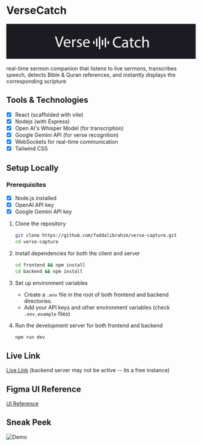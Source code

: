# VerseCatch

![Banner](vc-banner.jpg)

real-time sermon companion that listens to live sermons, transcribes speech, detects Bible & Quran references, and instantly displays the corresponding scripture

## Tools & Technologies

- [x] React (scaffolded with vite)
- [x] Nodejs (with Express)
- [x] Open AI's Whisper Model (for transcription)
- [x] Google Gemini API (for verse recognition)
- [x] WebSockets for real-time communication
- [x] Tailwind CSS

## Setup Locally

### Prerequisites

- [x] Node.js installed
- [x] OpenAI API key
- [x] Google Gemini API key

1. Clone the repository

   ```bash
   git clone https://github.com/faddalibrahim/verse-capture.git
   cd verse-capture
   ```

2. Install dependencies for both the client and server

   ```bash
   cd frontend && npm install
   cd backend && npm install
   ```

3. Set up environment variables

   - Create a `.env` file in the root of both frontend and backend directories.
   - Add your API keys and other environment variables (check `.env.example` files)

4. Run the development server for both frontend and backend

   ```bash
   npm run dev
   ```

## Live Link

[Live Link](https://verse-capture.netlify.app) (backend server may not be active -- its a free instance)

## Figma UI Reference

[UI Reference](https://www.figma.com/design/8ebbsZw1iDQVUKsCOxWgZV/Full-Stack-Dev-Test?node-id=0-1)

## Sneak Peek

![Demo](demo.gif)
